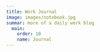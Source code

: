 ```yaml
---
title: Work Journal
image: images/notebook.jpg
summar: more of a daily work blog
  main:
    order: 10
    name: Journal
---
```


